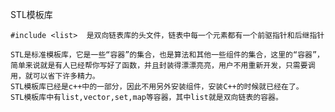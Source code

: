 STL模板库


	#include <list>  是双向链表库的头文件，链表中每一个元素都有一个前驱指针和后继指针

	STL是标准模板库，它是一些“容器”的集合，也是算法和其他一些组件的集合，这里的“容器”，简单来说就是有人已经帮你写好了函数，并且封装得漂漂亮亮，用户不用重新开发，只需要调用，就可以省下许多精力。
	STL模板库已经是c++中的一部分，因此不用另外安装组件，安装C++的时候就已经在了。
	STL模板库中有list,vector,set,map等容器，其中list就是双向链表的容器。
